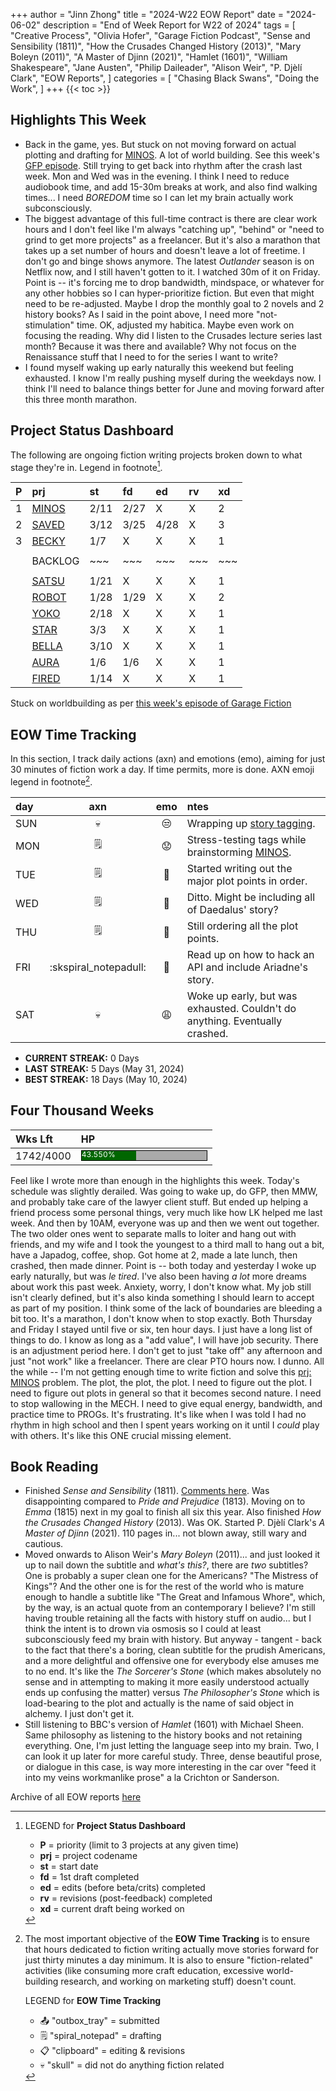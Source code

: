 +++
author = "Jinn Zhong"
title = "2024-W22 EOW Report"
date = "2024-06-02"
description = "End of Week Report for W22 of 2024"
tags = [
  "Creative Process",
  "Olivia Hofer",
  "Garage Fiction Podcast",
  "Sense and Sensibility (1811)",
  "How the Crusades Changed History (2013)",
  "Mary Boleyn (2011)",
  "A Master of Djinn (2021)",
  "Hamlet (1601)",
  "William Shakespeare",
  "Jane Austen",
  "Philip Daileader",
  "Alison Weir",
  "P. Djèlí Clark",
  "EOW Reports",
]
categories = [
    "Chasing Black Swans",
    "Doing the Work",
]
+++
{{< toc >}}

## Highlights This Week

* Back in the game, yes. But stuck on not moving forward on actual plotting and drafting for [MINOS](https://journal.jinnzhong.com/tags/prj-minos/). A lot of world building. See this week's [GFP episode]((https://www.patreon.com/posts/gfp-2024-w22-in-105439205)). Still trying to get back into rhythm after the crash last week. Mon and Wed was in the evening. I think I need to reduce audiobook time, and add 15-30m breaks at work, and also find walking times... I need _BOREDOM_ time so I can let my brain actually work subconsciously.
* The biggest advantage of this full-time contract is there are clear work hours and I don't feel like I'm always "catching up", "behind" or "need to grind to get more projects" as a freelancer. But it's also a marathon that takes up a set number of hours and doesn't leave a lot of freetime. I don't go and binge shows anymore. The latest _Outlander_ season is on Netflix now, and I still haven't gotten to it. I watched 30m of it on Friday.  Point is -- it's forcing me to drop bandwidth, mindspace, or whatever for any other hobbies so I can hyper-prioritize fiction. But even that might need to be re-adjusted. Maybe I drop the monthly goal to 2 novels and 2 history books? As I said in the point above, I need more "not-stimulation" time. OK, adjusted my habitica. Maybe even work on focusing the reading. Why did I listen to the Crusades lecture series last month? Because it was there and available? Why not focus on the Renaissance stuff that I need to for the series I want to write?
* I found myself waking up early naturally this weekend but feeling exhausted. I know I'm really pushing myself during the weekdays now. I think I'll need to balance things better for June and moving forward after this three month marathon.
  
## Project Status Dashboard

The following are ongoing fiction writing projects broken down to what stage they're in. Legend in footnote[^1].

| P | prj | st | fd | ed | rv | xd | 
| :---: | :--- | :--- | :--- | :--- | :--- | :--- |
| 1 | [MINOS](https://journal.jinnzhong.com/tags/prj-minos/) | 2/11 | 2/27 | X | X | 2 |
| 2 | [SAVED](https://journal.jinnzhong.com/tags/prj-saved/) | 3/12 | 3/25 | 4/28 | X | 3 |
| 3 | [BECKY](https://journal.jinnzhong.com/tags/prj-becky/) | 1/7 | X | X | X | 1 | 
|  |  |  |  |  |  |  | 
|  | BACKLOG | ~~~ | ~~~ | ~~~ | ~~~ | ~~~ | 
|  |  |  |  |  |  |  | 
|  | [SATSU](https://journal.jinnzhong.com/tags/prj-satsu/) | 1/21 | X | X | X | 1 | 
|  | [ROBOT](https://journal.jinnzhong.com/tags/prj-robot/) | 1/28 | 1/29 | X | X | 2 |
|  | [YOKO](https://journal.jinnzhong.com/tags/prj-yoko/) | 2/18 | X | X | X | 1 |
|  | [STAR](https://journal.jinnzhong.com/tags/prj-star/) | 3/3 | X | X | X | 1 |
|  | [BELLA](https://journal.jinnzhong.com/tags/prj-bella/) | 3/10 | X | X | X | 1 |
|  | [AURA](https://journal.jinnzhong.com/tags/prj-aura/) | 1/6 | 1/6 | X | X | 1 | 
|  | [FIRED](https://journal.jinnzhong.com/tags/prj-fired/) | 1/14 | X | X | X | 1 | 

Stuck on worldbuilding as per [this week's episode of Garage Fiction](https://www.patreon.com/posts/gfp-2024-w22-in-105439205)

## EOW Time Tracking

In this section, I track daily actions (axn) and emotions (emo), aiming for just 30 minutes of fiction work a day. If time permits, more is done. AXN emoji legend in footnote[^2].

| day | axn | emo | ntes |
| :--- | :---: | :---: | :--- |
| SUN | :skull: | :unamused: | Wrapping up [story tagging](https://journal.jinnzhong.com/still-brainstorming-story-tags/). |
| MON | :spiral_notepad: | :worried: | Stress-testing tags while brainstorming [MINOS](https://journal.jinnzhong.com/tags/prj-minos/). |
| TUE | :spiral_notepad: | :thinking: | Started writing out the major plot points in order. |
| WED | :spiral_notepad: | :thinking: | Ditto. Might be including all of Daedalus' story? |
| THU | :spiral_notepad: | :thinking: | Still ordering all the plot points. |
| FRI | :skspiral_notepadull: | :thinking: |  Read up on how to hack an API and include Ariadne's story. |
| SAT | :skull: | :weary: | Woke up early, but was exhausted. Couldn't do anything. Eventually crashed. |

* **CURRENT STREAK:** 0 Days
* **LAST STREAK:** 5 Days (May 31, 2024)
* **BEST STREAK:** 18 Days (May 10, 2024)

## Four Thousand Weeks

| Wks Lft | HP |
| :--- | :--- |
| 1742/4000 | <div style="width:200px;height:15px;background:#AAAAAA;border:1.3px solid #000000;"><div style="width:43.550%;height:15px;background:#006600;font-size:12px; color:white; line-height:12px;">43.550%</div></div> |

Feel like I wrote more than enough in the highlights this week. Today's schedule was slightly derailed. Was going to wake up, do GFP, then MMW, and probably take care of the lawyer client stuff. But ended up helping a friend process some personal things, very much like how LK helped me last week. And then by 10AM, everyone was up and then we went out together. The two older ones went to separate malls to loiter and hang out with friends, and my wife and I took the youngest to a third mall to hang out a bit, have a Japadog, coffee, shop. Got home at 2, made a late lunch, then crashed, then made dinner. Point is -- both today and yesterday I woke up early naturally, but was _le tired_. I've also been having _a lot_ more dreams about work this past week. Anxiety, worry, I don't know what. My job still isn't clearly defined, but it's also kinda something I should learn to accept as part of my position. I think some of the lack of boundaries are bleeding a bit too. It's a marathon, I don't know when to stop exactly. Both Thursday and Friday I stayed until five or six, ten hour days. I just have a long list of things to do. I know as long as a "add value", I will have job security. There is an adjustment period here. I don't get to just "take off" any afternoon and just "not work" like a freelancer. There are clear PTO hours now. I dunno. All the while -- I'm not getting enough time to write fiction and solve this [prj: MINOS](https://journal.jinnzhong.com/tags/prj-minos/) problem. The plot, the plot, the plot. I need to figure out the plot. I need to figure out plots in general so that it becomes second nature. I need to stop wallowing in the MECH. I need to give equal energy, bandwidth, and practice time to PROGs. It's frustrating. It's like when I was told I had no rhythm in high school and then I spent years working on it until I _could_ play with others. It's like this ONE crucial missing element.

## Book Reading

* Finished _Sense and Sensibility_ (1811). [Comments here](https://journal.jinnzhong.com/commentary-sense-and-sensibility-1811/). Was disappointing compared to _Pride and Prejudice_ (1813). Moving on to _Emma_ (1815) next in my goal to finish all six this year. Also finished _How the Crusades Changed History_ (2013). Was OK. Started P. Djèlí Clark's _A Master of Djinn_ (2021). 110 pages in... not blown away, still wary and cautious.
* Moved onwards to Alison Weir's _Mary Boleyn_ (2011)... and just looked it up to nail down the subtitle and _what's this?_, there are _two_ subtitles? One is probably a super clean one for the Americans? "The Mistress of Kings"? And the other one is for the rest of the world who is mature enough to handle a subtitle like "The Great and Infamous Whore", which, by the way, is an actual quote from an contemporary I believe? I'm still having trouble retaining all the facts with history stuff on audio... but I think the intent is to drown via osmosis so I could at least subconsciously feed my brain with history. But anyway - tangent - back to the fact that there's a boring, clean subtitle for the prudish Americans, and a more delightful and offensive one for everybody else amuses me to no end. It's like the _The Sorcerer's Stone_ (which makes absolutely no sense and in attempting to making it more easily understood actually ends up confusing the matter) versus _The Philosopher's Stone_ which is load-bearing to the plot and actually is the name of said object in alchemy. I just don't get it.
* Still listening to BBC's version of _Hamlet_ (1601) with Michael Sheen. Same philosophy as listening to the history books and not retaining everything. One, I'm just letting the language seep into my brain. Two, I can look it up later for more careful study. Three, dense beautiful prose, or dialogue in this case, is way more interesting in the car over "feed it into my veins workmanlike prose" a la Crichton or Sanderson.

Archive of all EOW reports [here](https://journal.jinnzhong.com/tags/eow-reports/)

[^1]: LEGEND for **Project Status Dashboard**

    * **P** = priority (limit to 3 projects at any given time)
    * **prj** = project codename
    * **st** = start date
    * **fd** = 1st draft completed
    * **ed** = edits (before beta/crits) completed
    * **rv** = revisions (post-feedback) completed
    * **xd** = current draft being worked on

[^2]: The most important objective of the **EOW Time Tracking** is to ensure that hours dedicated to  fiction writing actually move stories forward for just thirty minutes a day minimum. It is also to ensure "fiction-related" activities (like consuming more craft education, excessive world-building research, and working on marketing stuff) doesn't count.
    
    LEGEND for **EOW Time Tracking**
    * 📤 "outbox_tray" = submitted
    * 🗒️ "spiral_notepad" = drafting
    * 📋 "clipboard" = editing & revisions
    * 💀 "skull" = did not do anything fiction related
